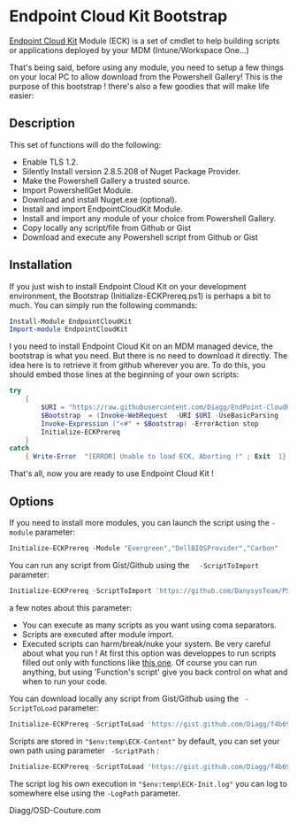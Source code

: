 # Endpoint Cloud Kit Bootstrap
[Endpoint Cloud Kit](https://github.com/Diagg/EndPoint-CloudKit) Module (ECK) is a set of cmdlet to help building scripts or applications deployed by your MDM (Intune/Workspace One...)

That's being said, before using any module, you need to setup a few things on your local PC to allow download from the Powershell Gallery! This is the purpose of this bootstrap ! there's also a few goodies that will make life easier:

## Description
This set of functions will do the following:
- Enable TLS 1.2.
- Silently Install version 2.8.5.208 of Nuget Package Provider. 
- Make the Powershell Gallery a trusted source.
- Import PowershellGet Module.
- Download and install Nuget.exe (optional).
- Install and import EndpointCloudKit Module.
- Install and import any module of your choice from Powershell Gallery.
- Copy locally  any script/file from Github or Gist
- Download and execute any Powershell script from Github or Gist


## Installation
If you just wish to install Endpoint Cloud Kit on your development environment, the Bootstrap (Initialize-ECKPrereq.ps1) is perhaps a bit to much. You can simply run the following commands:
```powershell
Install-Module EndpointCloudKit 
Import-module EndpointCloudKit
```
I you need to install Endpoint Cloud Kit on an MDM managed device, the bootstrap is what you need. But there is no need to download it directly. 
The idea here is to retrieve it from github wherever you are. To do this, you should embed those lines at the beginning of your own scripts:
```powershell
try
	{
		$URI = "https://raw.githubusercontent.com/Diagg/EndPoint-CloudKit-Bootstrap/master/Initialize-ECKPrereq.ps1"
		$Bootstrap  = (Invoke-WebRequest  -URI $URI -UseBasicParsing  -ErrorAction Stop).content
		Invoke-Expression ("<#" + $Bootstrap) -ErrorAction stop
		Initialize-ECKPrereq
	}
catch
	{ Write-Error  "[ERROR] Unable to load ECK, Aborting !" ; Exit  1}
```
That's all, now you are ready to use Endpoint Cloud Kit !

## Options

If you need to install more modules, you can launch the script using the ``` -module ``` parameter:
```powershell
Initialize-ECKPrereq -Module "Evergreen","DellBIOSProvider","Carbon"
```
 You can run any script from Gist/Github using the ```  -ScriptToImport``` parameter:
 ```powershell
Initialize-ECKPrereq -ScriptToImport 'https://github.com/DanysysTeam/PS-SFTA/blob/master/SFTA.ps1'
```

a few notes about this parameter:
- You can execute as many scripts as you want using coma separators.  
- Scripts are executed after module import.
- Executed scripts can harm/break/nuke your system. Be very careful about what you run ! At first this option was developpes to run scripts filled out only with functions like [this one](https://github.com/DanysysTeam/PS-SFTA/blob/master/SFTA.ps1). Of course you can run anything, but using 'Function's script' give you back control on what and when to run your code.

You can download locally any script from Gist/Github using the ``` -ScriptToLoad``` parameter:
 ```powershell
Initialize-ECKPrereq -ScriptToLoad 'https://gist.github.com/Diagg/f4b696aa5cd482f672477dffa0712d87','https://gist.github.com/Diagg/756d7564f342b8cfcae26ccead235f08'
```
Scripts are stored in ``` "$env:temp\ECK-Content" ``` by default, you can set your own path using parameter ``` -ScriptPath``` :
 ```powershell
Initialize-ECKPrereq -ScriptToLoad 'https://gist.github.com/Diagg/f4b696aa5cd482f672477dffa0712d87'-scriptToLoad 'C:\temp'
```

The script log his own execution in ```"$env:temp\ECK-Init.log"``` you can log to somewhere else using the ```-LogPath``` parameter.

Diagg/OSD-Couture.com

